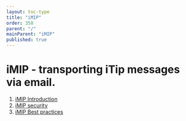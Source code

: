 ```yaml
---
layout: toc-type
title: "iMIP"
order: 350
parent: "/"
mainParent: "iMIP"
published: true
---
```


# iMIP - transporting iTip messages via email.

1. [iMIP Introduction](/iMIP/iMIP-Introduction)
1. [iMIP security](/iMIP/iMIP-security)
1. [iMIP Best practices](/iMIP/iMIPBest-Practices)
